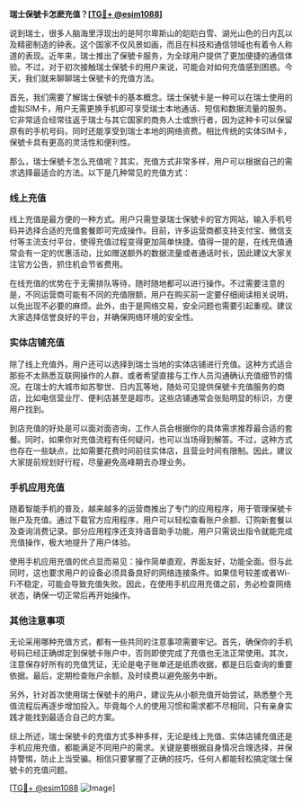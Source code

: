 **瑞士保號卡怎麽充值？[[TG💪+ @esim1088](https://t.me/s/esim1088)]**

说到瑞士，很多人脑海里浮现出的是阿尔卑斯山的皑皑白雪、湖光山色的日内瓦以及精密制造的钟表。这个国家不仅风景如画，而且在科技和通信领域也有着令人称道的表现。近年来，瑞士推出了保號卡服务，为全球用户提供了更加便捷的通信体验。不过，对于初次接触瑞士保號卡的用户来说，可能会对如何充值感到困惑。今天，我们就来聊聊瑞士保號卡的充值方法。

首先，我们需要了解瑞士保號卡的基本概念。瑞士保號卡是一种可以在瑞士使用的虚拟SIM卡，用户无需更换手机即可享受瑞士本地通话、短信和数据流量的服务。它非常适合经常往返于瑞士与其它国家的商务人士或旅行者，因为这种卡可以保留原有的手机号码，同时还能享受到瑞士本地的网络资费。相比传统的实体SIM卡，保號卡具有更高的灵活性和便利性。

那么，瑞士保號卡怎么充值呢？其实，充值方式非常多样，用户可以根据自己的需求选择最适合的方法。以下是几种常见的充值方式：

### 线上充值

线上充值是最方便的一种方式。用户只需登录瑞士保號卡的官方网站，输入手机号码并选择合适的充值套餐即可完成操作。目前，许多运营商都支持支付宝、微信支付等主流支付平台，使得充值过程变得更加简单快捷。值得一提的是，在线充值通常会有一定的优惠活动，比如赠送额外的数据流量或者通话时长，因此建议大家关注官方公告，抓住机会节省费用。

在线充值的优势在于无需排队等待，随时随地都可以进行操作。不过需要注意的是，不同运营商可能有不同的充值限额，用户在购买前一定要仔细阅读相关说明，以免出现不必要的麻烦。此外，由于是网络交易，安全问题也需要引起重视。建议大家选择信誉良好的平台，并确保网络环境的安全性。

### 实体店铺充值

除了线上充值外，用户还可以选择到瑞士当地的实体店铺进行充值。这种方式适合那些不太熟悉互联网操作的人群，或者希望直接与工作人员沟通确认充值细节的情况。在瑞士的大城市如苏黎世、日内瓦等地，随处可见提供保號卡充值服务的商店，比如电信营业厅、便利店甚至是超市。这些店铺通常会张贴明显的标识，方便用户找到。

到店充值的好处是可以面对面咨询，工作人员会根据你的具体需求推荐最合适的套餐。同时，如果你对充值流程有任何疑问，也可以当场得到解答。不过，这种方式也存在一些缺点，比如需要花费时间前往实体店，且营业时间有限制。因此，建议大家提前规划好行程，尽量避免高峰期去办理业务。

### 手机应用充值

随着智能手机的普及，越来越多的运营商推出了专门的应用程序，用于管理保號卡账户及充值。通过下载官方应用程序，用户可以轻松查看账户余额、订购新套餐以及查询消费记录。部分应用程序还支持语音助手功能，用户只需说出指令就能完成充值操作，极大地提升了用户体验。

使用手机应用充值的优点显而易见：操作简单直观，界面友好，功能全面。但与此同时，这也要求用户的设备必须具备良好的网络连接条件。如果信号较差或者Wi-Fi不稳定，可能会导致充值失败。因此，在使用手机应用充值之前，务必检查网络状态，确保一切正常后再开始操作。

### 其他注意事项

无论采用哪种充值方式，都有一些共同的注意事项需要牢记。首先，确保你的手机号码已经正确绑定到保號卡账户中，否则即使完成了充值也无法正常使用。其次，注意保存好所有的充值凭证，无论是电子账单还是纸质收据，都是日后查询的重要依据。最后，定期检查账户余额，及时续费以避免服务中断。

另外，针对首次使用瑞士保號卡的用户，建议先从小额充值开始尝试，熟悉整个充值流程后再逐步增加投入。毕竟每个人的使用习惯和需求都不尽相同，只有亲身实践才能找到最适合自己的方案。

综上所述，瑞士保號卡的充值方式多种多样，无论是线上充值、实体店铺充值还是手机应用充值，都能满足不同用户的需求。关键是要根据自身情况合理选择，并保持警惕，防止上当受骗。相信只要掌握了正确的技巧，任何人都能轻松搞定瑞士保號卡的充值问题。

[[TG💪+ @esim1088](https://t.me/s/esim1088) ![Image](https://i.postimg.cc/4NQfJmqS/Snipaste-2025-05-13-00-14-12.png)]